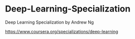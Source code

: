 # Deep-Learning-Specialization
Deep Learning Specialization by Andrew Ng

https://www.coursera.org/specializations/deep-learning
